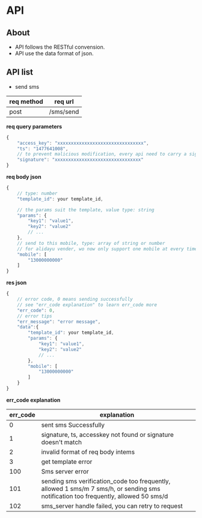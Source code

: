 # API
## About
- API follows the RESTful convension.
- API use the data format of json.

## API list
- send sms  
  
req method | req url
-----------|----------
post       | /sms/send 

**req query parameters**
```javascript
{
    "access_key": "xxxxxxxxxxxxxxxxxxxxxxxxxxxxxxxx",
    "ts": "1477641008",
    // to prevent malicious modification, every api need to carry a signature, type: string
    "signature": "xxxxxxxxxxxxxxxxxxxxxxxxxxxxxxxx"
}
```
**req body json**
```javascript
{
    // type: number
    "template_id": your template_id,

    // the params suit the template, value type: string
    "params": {
        "key1": "value1",
        "key2": "value2"
        // ...
    },
    // send to this mobile, type: array of string or number
    // for alidayu vender, wo now only support one mobile at every time
    "mobile": [
        "13000000000"
    ]
}
```
**res json**
```javascript
{
    // error code, 0 means sending successfully
    // see "err_code explanation" to learn err_code more
    "err_code": 0,
    // error tips
    "err_message": "error message",
    "data":{
        "template_id": your template_id,
        "params": {
            "key1": "value1",
            "key2": "value2"
            // ...
        },
        "mobile": [
            "13000000000"
        ]
    }
}
```
**err_code explanation**

err_code           | explanation
-------------------|----------------------------------------------------------
0                  | sent sms Successfully
1                  | signature, ts, accesskey not found or signature doesn't match
2                  | invalid format of req body intems
3                  | get template error
100                | Sms server error
101                | sending sms verification_code too frequently, allowed 1 sms/m 7 sms/h, or sending sms notification too frequently, allowed 50 sms/d
102                | sms_server handle failed, you can retry to request